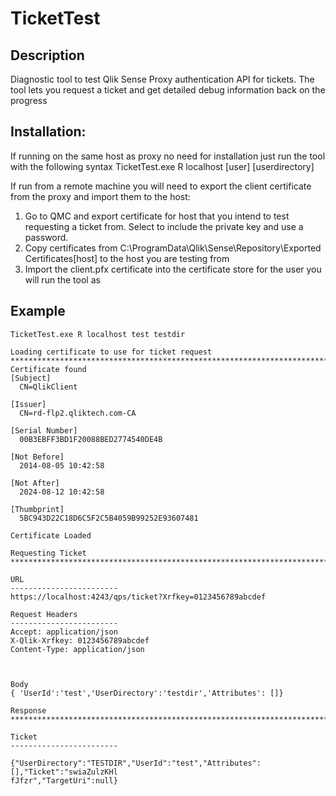 # TicketTest

## Description
Diagnostic tool to test Qlik Sense Proxy authentication API for tickets. The tool lets you request a ticket and get detailed debug information back on the progress

## Installation:

If running on the same host as proxy no need for installation just run the tool with the following syntax
TicketTest.exe R localhost [user] [userdirectory]

If run from a remote machine you will need to export the client certificate from the proxy and import them to the host:
1. Go to QMC and export certificate for host that you intend to test requesting a ticket from. Select to include the private key and use a password.
2. Copy certificates from C:\ProgramData\Qlik\Sense\Repository\Exported Certificates\[host] to the host you are testing from
3. Import the client.pfx certificate into the certificate store for the user you will run the tool as


## Example
```
TicketTest.exe R localhost test testdir

Loading certificate to use for ticket request
***********************************************************************
Certificate found
[Subject]
  CN=QlikClient

[Issuer]
  CN=rd-flp2.qliktech.com-CA

[Serial Number]
  00B3EBFF3BD1F20088BED2774540DE4B

[Not Before]
  2014-08-05 10:42:58

[Not After]
  2024-08-12 10:42:58

[Thumbprint]
  5BC943D22C18D6C5F2C5B4059B99252E93607481

Certificate Loaded

Requesting Ticket
***********************************************************************

URL
------------------------
https://localhost:4243/qps/ticket?Xrfkey=0123456789abcdef

Request Headers
------------------------
Accept: application/json
X-Qlik-Xrfkey: 0123456789abcdef
Content-Type: application/json



Body
{ 'UserId':'test','UserDirectory':'testdir','Attributes': []}

Response
***********************************************************************

Ticket
------------------------

{"UserDirectory":"TESTDIR","UserId":"test","Attributes":[],"Ticket":"swiaZulzKHl
fJfzr","TargetUri":null}
```